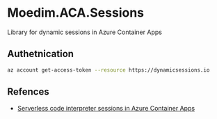 # Moedim.ACA.Sessions

Library for dynamic sessions in Azure Container Apps


## Authetnication

```bash
az account get-access-token --resource https://dynamicsessions.io
```


## Refences

- [Serverless code interpreter sessions in Azure Container Apps](https://learn.microsoft.com/en-us/azure/container-apps/sessions-code-interpreter)